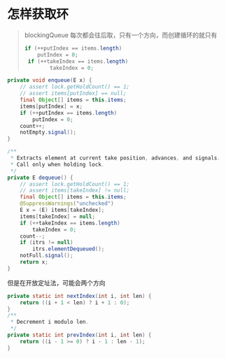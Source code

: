 # 怎样获取环

> blockingQueue 每次都会往后取，只有一个方向，而创建循环的就只有  
>
> ```java
> if (++putIndex == items.length)
>     putIndex = 0;
>  if (++takeIndex == items.length)
>         takeIndex = 0;
> ```

```java
private void enqueue(E x) {
    // assert lock.getHoldCount() == 1;
    // assert items[putIndex] == null;
    final Object[] items = this.items;
    items[putIndex] = x;
    if (++putIndex == items.length)
        putIndex = 0;
    count++;
    notEmpty.signal();
}

/**
 * Extracts element at current take position, advances, and signals.
 * Call only when holding lock.
 */
private E dequeue() {
    // assert lock.getHoldCount() == 1;
    // assert items[takeIndex] != null;
    final Object[] items = this.items;
    @SuppressWarnings("unchecked")
    E x = (E) items[takeIndex];
    items[takeIndex] = null;
    if (++takeIndex == items.length)
        takeIndex = 0;
    count--;
    if (itrs != null)
        itrs.elementDequeued();
    notFull.signal();
    return x;
}
```

但是在开放定址法，可能会两个方向

```java
private static int nextIndex(int i, int len) {
    return ((i + 1 < len) ? i + 1 : 0);
}
/**
 * Decrement i modulo len.
 */
private static int prevIndex(int i, int len) {
    return ((i - 1 >= 0) ? i - 1 : len - 1);
}
```